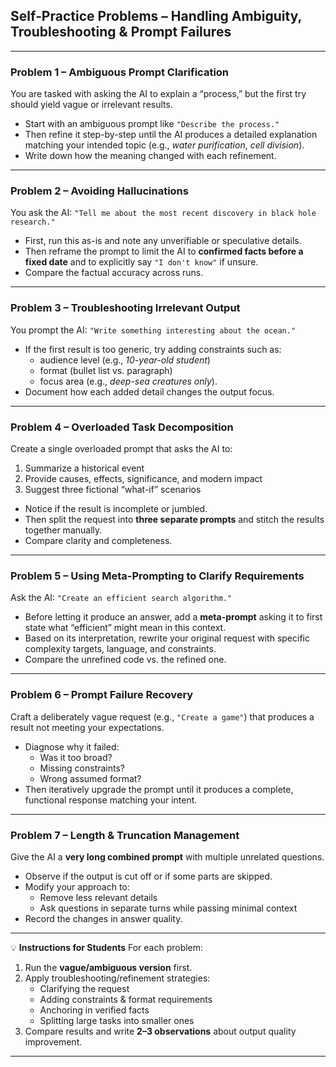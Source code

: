 ## **Self‑Practice Problems – Handling Ambiguity, Troubleshooting \& Prompt Failures**


***

### **Problem 1 – Ambiguous Prompt Clarification**

You are tasked with asking the AI to explain a “process,” but the first try should yield vague or irrelevant results.

- Start with an ambiguous prompt like `"Describe the process."`
- Then refine it step-by-step until the AI produces a detailed explanation matching your intended topic (e.g., *water purification*, *cell division*).
- Write down how the meaning changed with each refinement.

***

### **Problem 2 – Avoiding Hallucinations**

You ask the AI: `"Tell me about the most recent discovery in black hole research."`

- First, run this as-is and note any unverifiable or speculative details.
- Then reframe the prompt to limit the AI to **confirmed facts before a fixed date** and to explicitly say `"I don't know"` if unsure.
- Compare the factual accuracy across runs.

***

### **Problem 3 – Troubleshooting Irrelevant Output**

You prompt the AI: `"Write something interesting about the ocean."`

- If the first result is too generic, try adding constraints such as:
    - audience level (e.g., *10-year-old student*)
    - format (bullet list vs. paragraph)
    - focus area (e.g., *deep-sea creatures only*).
- Document how each added detail changes the output focus.

***

### **Problem 4 – Overloaded Task Decomposition**

Create a single overloaded prompt that asks the AI to:

1. Summarize a historical event
2. Provide causes, effects, significance, and modern impact
3. Suggest three fictional “what-if” scenarios

- Notice if the result is incomplete or jumbled.
- Then split the request into **three separate prompts** and stitch the results together manually.
- Compare clarity and completeness.

***

### **Problem 5 – Using Meta-Prompting to Clarify Requirements**

Ask the AI: `"Create an efficient search algorithm."`

- Before letting it produce an answer, add a **meta-prompt** asking it to first state what “efficient” might mean in this context.
- Based on its interpretation, rewrite your original request with specific complexity targets, language, and constraints.
- Compare the unrefined code vs. the refined one.

***

### **Problem 6 – Prompt Failure Recovery**

Craft a deliberately vague request (e.g., `"Create a game"`) that produces a result not meeting your expectations.

- Diagnose why it failed:
    - Was it too broad?
    - Missing constraints?
    - Wrong assumed format?
- Then iteratively upgrade the prompt until it produces a complete, functional response matching your intent.

***

### **Problem 7 – Length \& Truncation Management**

Give the AI a **very long combined prompt** with multiple unrelated questions.

- Observe if the output is cut off or if some parts are skipped.
- Modify your approach to:
    - Remove less relevant details
    - Ask questions in separate turns while passing minimal context
- Record the changes in answer quality.

***

💡 **Instructions for Students**
For each problem:

1. Run the **vague/ambiguous version** first.
2. Apply troubleshooting/refinement strategies:
    - Clarifying the request
    - Adding constraints \& format requirements
    - Anchoring in verified facts
    - Splitting large tasks into smaller ones
3. Compare results and write **2–3 observations** about output quality improvement.

***

